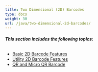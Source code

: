 ```yaml
---
title: Two Dimensional (2D) Barcodes
type: docs
weight: 30
url: /java/two-dimensional-2d-barcodes/
---
```


###### **This section includes the following topics:**
- [Basic 2D Barcode Features](/barcode/java/basic-2d-barcode-features-html/)
- [Utility 2D Barcode Features](/barcode/java/utility-2d-barcode-features-html/)
- [QR and Micro QR Barcode](/barcode/java/qr-and-micro-qr-barcode-html/)
